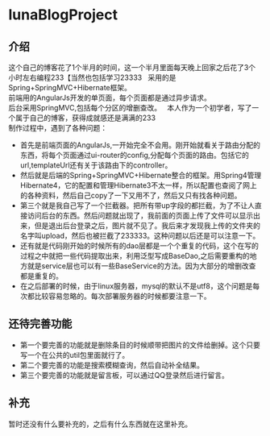 # lunaBlogProject
## 介绍
这个自己的博客花了1个半月的时间，这一个半月里面每天晚上回家之后花了3个小时左右编程233【当然也包括学习23333  
采用的是Spring+SpringMVC+Hibernate框架。  
前端用的AngularJs开发的单页面，每个页面都是通过异步请求。  
后台采用SpringMVC,包括每个分区的增删查改。  
本人作为一个初学者，写了一个属于自己的博客，获得成就感还是满满的233  
制作过程中，遇到了各种问题：
- 首先是前端页面的AngularJs,一开始完全不会用。刚开始就看关于路由分配的东西，将每个页面通过ui-router的config,分配每个页面的路由。包括它的url,templateUrl还有关于该路由下的controller。
- 然后就是后端的Spring+SpringMVC+Hibernate整合的框架。用Spring4管理Hibernate4，它的配置和管理Hibernate3不太一样，所以配置也查阅了网上的各种资料，然后自己copy了一下又用不了，然后又只有找各种问题。
- 第三个就是我自己写了一个拦截器。把所有带up字段的都拦截，为了不让人直接访问后台的东西。然后问题就出现了，我前面的页面上传了文件可以显示出来，但是退出后台登录之后，图片就不见了。我后来才发现我上传的文件夹的名字叫upload，然后也被拦截了233333。这种问题以后还是可以注意一下。
- 还有就是代码刚开始的时候所有的dao层都是一个个重复的代码，这个在写的过程之中就把一些代码提取出来，利用泛型写成BaseDao,之后需要重构的地方就是service层也可以有一些BaseService的方法。因为大部分的增删改查都是重复的。
- 在之后部署的时候，由于linux服务器，mysql的默认不是utf8，这个问题是每次都比较容易忽略的。每次部署服务器的时候都要注意一下。
## 还待完善功能
- 第一个要完善的功能就是删除条目的时候顺带把图片的文件给删掉。这个只要写一个在公共的util包里面就行了。
- 第二个要完善的功能是搜索模糊查询，然后自动补全结果。
- 第三个要完善的功能就是留言板，可以通过QQ登录然后进行留言。
## 补充
暂时还没有什么要补充的，之后有什么东西就在这里补充。
